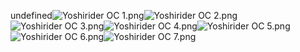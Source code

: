undefined![Yoshirider OC 1.png](https://raw.githubusercontent.com/Klokinator/FE-Repo/main/Portrait%20Repository/Spriting%20Community%20OC's%20(Grouped%20by%20Artist)/Yoshirider/Yoshirider%20OC%201.png "Yoshirider OC 1.png")![Yoshirider OC 2.png](https://raw.githubusercontent.com/Klokinator/FE-Repo/main/Portrait%20Repository/Spriting%20Community%20OC's%20(Grouped%20by%20Artist)/Yoshirider/Yoshirider%20OC%202.png "Yoshirider OC 2.png")![Yoshirider OC 3.png](https://raw.githubusercontent.com/Klokinator/FE-Repo/main/Portrait%20Repository/Spriting%20Community%20OC's%20(Grouped%20by%20Artist)/Yoshirider/Yoshirider%20OC%203.png "Yoshirider OC 3.png")![Yoshirider OC 4.png](https://raw.githubusercontent.com/Klokinator/FE-Repo/main/Portrait%20Repository/Spriting%20Community%20OC's%20(Grouped%20by%20Artist)/Yoshirider/Yoshirider%20OC%204.png "Yoshirider OC 4.png")![Yoshirider OC 5.png](https://raw.githubusercontent.com/Klokinator/FE-Repo/main/Portrait%20Repository/Spriting%20Community%20OC's%20(Grouped%20by%20Artist)/Yoshirider/Yoshirider%20OC%205.png "Yoshirider OC 5.png")![Yoshirider OC 6.png](https://raw.githubusercontent.com/Klokinator/FE-Repo/main/Portrait%20Repository/Spriting%20Community%20OC's%20(Grouped%20by%20Artist)/Yoshirider/Yoshirider%20OC%206.png "Yoshirider OC 6.png")![Yoshirider OC 7.png](https://raw.githubusercontent.com/Klokinator/FE-Repo/main/Portrait%20Repository/Spriting%20Community%20OC's%20(Grouped%20by%20Artist)/Yoshirider/Yoshirider%20OC%207.png "Yoshirider OC 7.png")